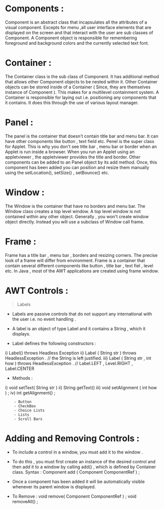 

# Components :

Component is an abstract class that incapsulates all the attributes of a visual component. Excepts for menu ,all user interface elements that are displayed on the screen and that interact with the user are sub classes of Component. A Component object is responsible for remembering foreground and background colors and the currently selected text font.


# Container : 

The Container class is the sub class of Component. It has additional method that allows other Component objects to be nested within it. Other Container objects can be stored inside of a Container ( Since, they are themselves instance of Component ).  This makes for a multilevel containment system. A Container is responsible for laying out i.e. positioning any components that it contains. It does this through the use of various layout manager. 


# Panel :

The panel is the container that doesn't contain title bar and menu bar. It can have other components like button , text field etc. Penel is the super class for Applet. This is why you don't see title bar , menu bar or border when an Applet is run inside a browser. When you run an Applet using an appletviewer , the appletviewer provides the title and border. Other components can be added to an Panel object by its add method. Once, this component has been added you can position and resize them manually using the setLocation(), setSize() , setBounce() etc.


# Window :

The Window is the container that have no borders and menu bar. The Window class creates a top level window. A top level window is not contained within any other object. Generally , you won't create window object directly. Instead you will use a subclass of Window call frame. 


# Frame :

Frame has a title bar , menu bar , borders and resizing corners. The precise look of a frame will differ from environment. Frame is a container that contain several different components like button , title bar , text fiel , level etc. In Java , most of the AWT applications are created using frame window.


# AWT Controls :

> Labels

- Labels are passive controls that do not support any international with the user i.e. no event handling .

- A label is an object of type Label and it contains a String , which it displays.

- Label defines the following constructors :

i) Label() throws Headless Exception
ii) Label ( String str ) throws HeadlessException . // the String is left justified.
iii) Label ( String str , int how ) throws HeadlessException . // Label.LEFT , Level.RIGHT , Label.CENTER

- Methods :

i) void setText( String str )
ii) String getText()
iii) void setAlignment ( int how ) ;
iv) int getAlignment() ;
                                            
                    





        - Button
        - CheckBox
        - Choice Lists
        - Lists
        - Scroll Bars

# Adding and Removing Controls :
- To include a control in a window, you must add it to the window .

- To do this , you must first create an instance of the desired control and then add it to a window by calling add() , which is defined by Container class.
Syntax : 
                    Component add ( Component ComponentRef ) ;

- Once a component has been added it will be automatically visible whenever its parent window is displayed.

- To Remove :
void remove( Component ComponentRef ) ;
void removeAll() ;